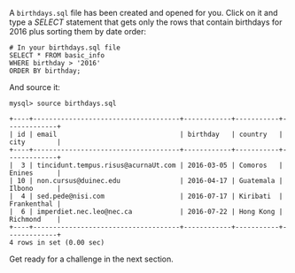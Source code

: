 A `birthdays.sql` file has been created and opened for you.
Click on it and type a _SELECT_ statement that gets only the rows that contain birthdays for 2016 plus sorting them by date order:

```
# In your birthdays.sql file
SELECT * FROM basic_info 
WHERE birthday > '2016' 
ORDER BY birthday;
```

And source it: 

```
mysql> source birthdays.sql

+----+-------------------------------------+------------+-----------+-------------+
| id | email                               | birthday   | country   | city        |
+----+-------------------------------------+------------+-----------+-------------+
|  3 | tincidunt.tempus.risus@acurnaUt.com | 2016-03-05 | Comoros   | Enines      |
| 10 | non.cursus@duinec.edu               | 2016-04-17 | Guatemala | Ilbono      |
|  4 | sed.pede@nisi.com                   | 2016-07-17 | Kiribati  | Frankenthal |
|  6 | imperdiet.nec.leo@nec.ca            | 2016-07-22 | Hong Kong | Richmond    |
+----+-------------------------------------+------------+-----------+-------------+
4 rows in set (0.00 sec)
```

Get ready for a challenge in the next section.